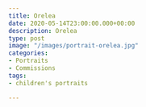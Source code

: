 ```yaml
---
title: Orelea
date: 2020-05-14T23:00:00.000+00:00
description: Orelea
type: post
image: "/images/portrait-orelea.jpg"
categories:
- Portraits
- Commissions
tags:
- children's portraits

---
```

